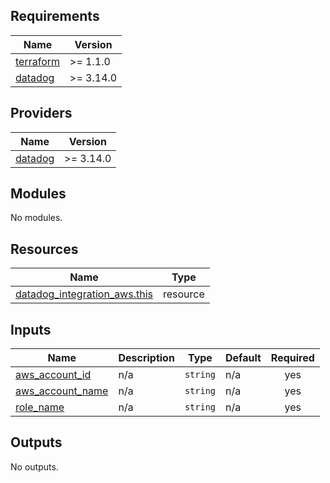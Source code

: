 

<!-- BEGIN_TF_DOCS -->
## Requirements

| Name | Version |
|------|---------|
| <a name="requirement_terraform"></a> [terraform](#requirement\_terraform) | >= 1.1.0 |
| <a name="requirement_datadog"></a> [datadog](#requirement\_datadog) | >= 3.14.0 |

## Providers

| Name | Version |
|------|---------|
| <a name="provider_datadog"></a> [datadog](#provider\_datadog) | >= 3.14.0 |

## Modules

No modules.

## Resources

| Name | Type |
|------|------|
| [datadog_integration_aws.this](https://registry.terraform.io/providers/Datadog/datadog/latest/docs/resources/integration_aws) | resource |

## Inputs

| Name | Description | Type | Default | Required |
|------|-------------|------|---------|:--------:|
| <a name="input_aws_account_id"></a> [aws\_account\_id](#input\_aws\_account\_id) | n/a | `string` | n/a | yes |
| <a name="input_aws_account_name"></a> [aws\_account\_name](#input\_aws\_account\_name) | n/a | `string` | n/a | yes |
| <a name="input_role_name"></a> [role\_name](#input\_role\_name) | n/a | `string` | n/a | yes |

## Outputs

No outputs.
<!-- END_TF_DOCS -->